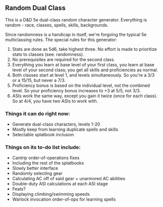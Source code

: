 ## Random Dual Class

This is a D&D 5e dual-class random character generator. Everything is random - race, classes, spells, skills, backgrounds.

Since randomness is a handicap in itself, we're forgoing the typical 5e multiclassing rules. The special rules for this generator:

1. Stats are done as 5d6, take highest three. No effort is made to prioritize stats to classes (see: randomness).
2. No prerequisites are required for the second class.
3. Everything you learn at base level of your first class, you learn at base level of your second class; you get all skills and proficiencies as normal.
4. Both classes start at level 1, and levels simultaneously. So you're a 3/3 or a 15/15, but never a 7/3.
5. Proficiency bonus is based on the individual level, not the combined level. So your proficiency bonus increases to +3 at 5/5, not 3/3.
6. ASIs work the same way, except you gain it twice (once for each class). So at 4/4, you have two ASIs to work with.

### Things it can do right now:

* Generate dual-class characters, levels 1-20
* Mostly keep from learning duplicate spells and skills
* Selectable splatbook inclusion

### Things on its to-do list include:

* Cantrip order-of-operations fixes
* Including the rest of the splatbooks
* Slowly better interface
* Randomly selecting gear
* Calculating AC off of said gear + unarmored AC abilities
* Double-duty ASI calculations at each ASI stage
* Feats?
* Displaying climbing/swimming speeds
* Warlock invocation order-of-ops for learning spells